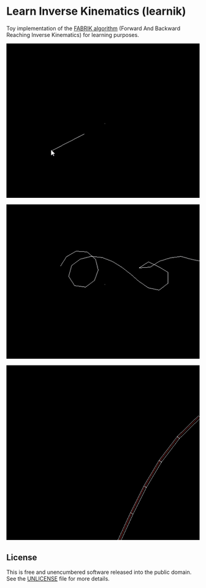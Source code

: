 # Learn Inverse Kinematics (learnik)

Toy implementation of the [FABRIK algorithm](FABRIK.pdf) (Forward And Backward Reaching Inverse Kinematics) for learning purposes.

![](docs/phase1.gif)

![](docs/phase2.gif)

![](docs/phase3.gif)

## License

This is free and unencumbered software released into the public domain. See the [UNLICENSE](UNLICENSE) file for more details.
